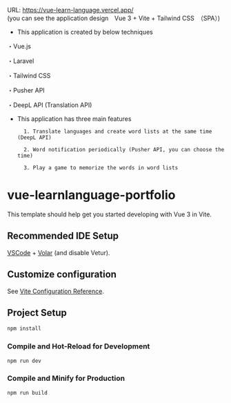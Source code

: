 URL: https://vue-learn-language.vercel.app/     
 (you can see the application design　Vue 3 + Vite + Tailwind CSS　（SPA）)

- This application is created by  below techniques

・Vue.js

・Laravel

・Tailwind CSS

・Pusher API

・DeepL API (Translation API)

- This application has three main features

        1. Translate languages and create word lists at the same time (DeepL API)

        2. Word notification periodically (Pusher API, you can choose the time)

        3. Play a game to memorize the words in word lists

# vue-learnlanguage-portfolio

This template should help get you started developing with Vue 3 in Vite.

## Recommended IDE Setup

[VSCode](https://code.visualstudio.com/) + [Volar](https://marketplace.visualstudio.com/items?itemName=Vue.volar) (and disable Vetur).

## Customize configuration

See [Vite Configuration Reference](https://vite.dev/config/).

## Project Setup

```sh
npm install
```

### Compile and Hot-Reload for Development

```sh
npm run dev
```

### Compile and Minify for Production

```sh
npm run build
```
